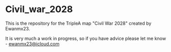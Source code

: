 # Civil_war_2028

This is the repository for the TripleA map "Civil War 2028" created by Ewanmx23.

It is very much a work in progress, so if you have advice please let me know - ewanmx23@icloud.com
